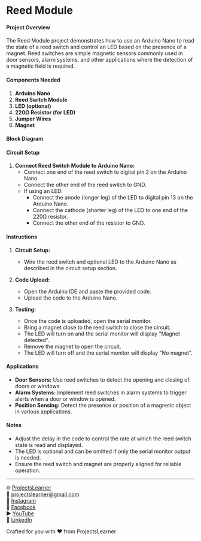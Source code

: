 # Reed Module

#### Project Overview

The Reed Module project demonstrates how to use an Arduino Nano to read the state of a reed switch and control an LED based on the presence of a magnet. Reed switches are simple magnetic sensors commonly used in door sensors, alarm systems, and other applications where the detection of a magnetic field is required.

#### Components Needed

1. **Arduino Nano**
2. **Reed Switch Module**
3. **LED (optional)**
4. **220Ω Resistor (for LED)**
5. **Jumper Wires**
6. **Magnet**

#### Block Diagram


#### Circuit Setup

1. **Connect Reed Switch Module to Arduino Nano:**
   - Connect one end of the reed switch to digital pin 2 on the Arduino Nano.
   - Connect the other end of the reed switch to GND.
   - If using an LED:
     - Connect the anode (longer leg) of the LED to digital pin 13 on the Arduino Nano.
     - Connect the cathode (shorter leg) of the LED to one end of the 220Ω resistor.
     - Connect the other end of the resistor to GND.

#### Instructions

1. **Circuit Setup:**
   - Wire the reed switch and optional LED to the Arduino Nano as described in the circuit setup section.

2. **Code Upload:**
   - Open the Arduino IDE and paste the provided code.
   - Upload the code to the Arduino Nano.

3. **Testing:**
   - Once the code is uploaded, open the serial monitor.
   - Bring a magnet close to the reed switch to close the circuit.
   - The LED will turn on and the serial monitor will display "Magnet detected".
   - Remove the magnet to open the circuit.
   - The LED will turn off and the serial monitor will display "No magnet".

#### Applications

- **Door Sensors:** Use reed switches to detect the opening and closing of doors or windows.
- **Alarm Systems:** Implement reed switches in alarm systems to trigger alerts when a door or window is opened.
- **Position Sensing:** Detect the presence or position of a magnetic object in various applications.

#### Notes

- Adjust the delay in the code to control the rate at which the reed switch state is read and displayed.
- The LED is optional and can be omitted if only the serial monitor output is needed.
- Ensure the reed switch and magnet are properly aligned for reliable operation.

---

🌐 [ProjectsLearner](https://projectslearner.com/learn/arduino-nano-reed-module)  
📧 [projectslearner@gmail.com](mailto:projectslearner@gmail.com)  
📸 [Instagram](https://www.instagram.com/projectslearner/)  
📘 [Facebook](https://www.facebook.com/projectslearner)  
▶️ [YouTube](https://www.youtube.com/@ProjectsLearner)  
📘 [LinkedIn](https://www.linkedin.com/in/projectslearner)  

Crafted for you with ❤️ from ProjectsLearner